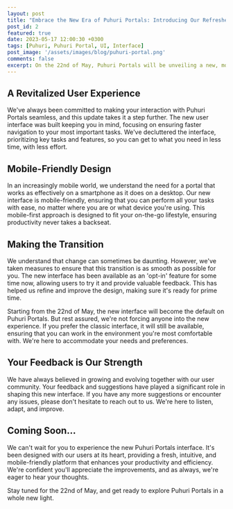 ```yaml
---
layout: post
title: "Embrace the New Era of Puhuri Portals: Introducing Our Refreshed User Interface"
post_id: 2
featured: true
date: 2023-05-17 12:00:30 +0300
tags: [Puhuri, Puhuri Portal, UI, Interface]
post_image: '/assets/images/blog/puhuri-portal.png'
comments: false
excerpt: On the 22nd of May, Puhuri Portals will be unveiling a new, modernized user interface - one that's more intuitive, sleek, and mobile-friendly than ever before
---
```

<h2>A Revitalized User Experience</h2>
<p>We've always been committed to making your interaction with Puhuri Portals seamless, and this update takes it a step further. The new user interface was built keeping you in mind, focusing on ensuring faster navigation to your most important tasks. We've decluttered the interface, prioritizing key tasks and features, so you can get to what you need in less time, with less effort.</p>
<h2>Mobile-Friendly Design</h2>
<p>In an increasingly mobile world, we understand the need for a portal that works as effectively on a smartphone as it does on a desktop. Our new interface is mobile-friendly, ensuring that you can perform all your tasks with ease, no matter where you are or what device you're using. This mobile-first approach is designed to fit your on-the-go lifestyle, ensuring productivity never takes a backseat.</p>
<h2>Making the Transition</h2>
<p>We understand that change can sometimes be daunting. However, we've taken measures to ensure that this transition is as smooth as possible for you. The new interface has been available as an 'opt-in' feature for some time now, allowing users to try it and provide valuable feedback. This has helped us refine and improve the design, making sure it's ready for prime time.</p>
<p>Starting from the 22nd of May, the new interface will become the default on Puhuri Portals. But rest assured, we're not forcing anyone into the new experience. If you prefer the classic interface, it will still be available, ensuring that you can work in the environment you're most comfortable with. We're here to accommodate your needs and preferences.</p>
<h2>Your Feedback is Our Strength</h2>
<p>We have always believed in growing and evolving together with our user community. Your feedback and suggestions have played a significant role in shaping this new interface. If you have any more suggestions or encounter any issues, please don't hesitate to reach out to us. We're here to listen, adapt, and improve.</p>
<h2>Coming Soon...</h2>
<p>We can't wait for you to experience the new Puhuri Portals interface. It's been designed with our users at its heart, providing a fresh, intuitive, and mobile-friendly platform that enhances your productivity and efficiency. We're confident you'll appreciate the improvements, and as always, we're eager to hear your thoughts.</p>
<p>Stay tuned for the 22nd of May, and get ready to explore Puhuri Portals in a whole new light.</p>
